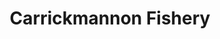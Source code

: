 ---
title: "Carrickmannon Fishery"
address: "130, Station Road, Saintfield, Ballynahinch, Co. Down, BT24 7EL"
tel: "028 9751 0654"
county: "Down"
category: "Flying"
type: "Content"
lat: "054.4690420000"
lng: "-005.7828530000"
---